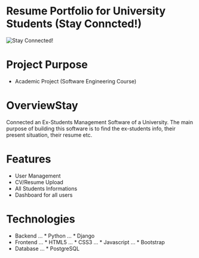 # Resume Portfolio for University Students (Stay Conncted!)
![Stay Connected!](http://raselsplanet.com/media/stay-connected_Rasels_Planet.jpg "Stay Connected!")

# Project Purpose	
* Academic Project (Software Engineering Course)

# OverviewStay 
Connected an Ex-Students Management Software of a University. The main purpose of building this software is to find the ex-students info, their present situation, their resume etc.

# Features	
* User Management
* CV/Resume Upload
* All Students Informations
* Dashboard for all users

# Technologies	
* Backend 
... * Python
... * Django
* Frontend
... * HTML5
... * CSS3
... * Javascript
... * Bootstrap
* Database
... * PostgreSQL
